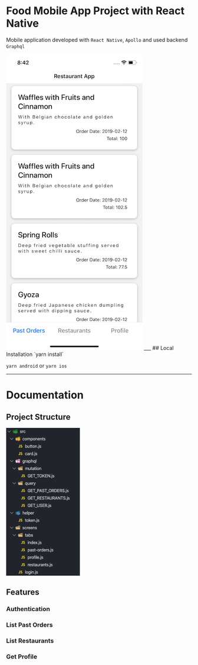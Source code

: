 # Food Mobile App Project with React Native

Mobile application developed with `React Native`, `Apollo` and used backend `Graphql`

<img src="/images/past-orders.png">
___
## Local Installation
`yarn install`

`yarn android` or `yarn ios`
___
# Documentation
## Project Structure
<img src="/images/structure.png" width="200" height="400">

## Features
### Authentication


### List Past Orders


### List Restaurants


### Get Profile 



